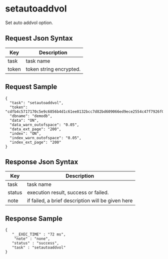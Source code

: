 # setautoaddvol

Set auto addvol option.

## Request Json Syntax

| **Key** | **Description** |
| --- | --- |
| task | task name |
| token | token string encrypted. |

## Request Sample

```
{
  "task": "setautoaddvol",
  "token": "cdfb4c5717170c5e9c6856b4d1c61ee8132bcc7d82bd609066ed9ece2554c47f7926f07dd201b6aa",
  "dbname": "demodb",
  "data": "ON",
  "data_warn_outofspace": "0.05",
  "data_ext_page": "200",
  "index": "ON",
  "index_warn_outofspace": "0.05",
  "index_ext_page": "200"
}
```

## Response Json Syntax

| **Key** | **Description** |
| --- | --- |
| task | task name |
| status | execution result, success or failed. |
| note | if failed, a brief description will be given here |

## Response Sample

```
{
   "__EXEC_TIME" : "72 ms",
    "note" : "none",
   "status" : "success",
   "task" : "setautoaddvol"
}
```
